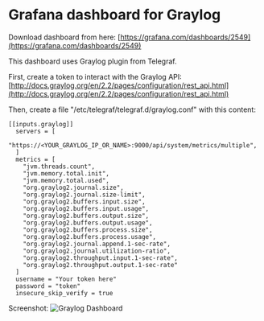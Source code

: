 # Grafana dashboard for Graylog
Download dashboard from here:
[https://grafana.com/dashboards/2549](https://grafana.com/dashboards/2549)

This dashboard uses Graylog plugin from Telegraf.

First, create a token to interact with the Graylog API: [http://docs.graylog.org/en/2.2/pages/configuration/rest_api.html](http://docs.graylog.org/en/2.2/pages/configuration/rest_api.html)

Then, create a file "/etc/telegraf/telegraf.d/graylog.conf" with this content:
```
[[inputs.graylog]]
  servers = [
    "https://<YOUR_GRAYLOG_IP_OR_NAME>:9000/api/system/metrics/multiple",
  ]
  metrics = [
    "jvm.threads.count",
    "jvm.memory.total.init",
    "jvm.memory.total.used",
    "org.graylog2.journal.size",
    "org.graylog2.journal.size-limit",
    "org.graylog2.buffers.input.size",
    "org.graylog2.buffers.input.usage",
    "org.graylog2.buffers.output.size",
    "org.graylog2.buffers.output.usage",
    "org.graylog2.buffers.process.size",
    "org.graylog2.buffers.process.usage",
    "org.graylog2.journal.append.1-sec-rate",
    "org.graylog2.journal.utilization-ratio",
    "org.graylog2.throughput.input.1-sec-rate",
    "org.graylog2.throughput.output.1-sec-rate"
  ]
  username = "Your token here"
  password = "token"
  insecure_skip_verify = true
```

Screenshot:
![Graylog Dashboard](https://raw.githubusercontent.com/allangood/grafana/master/assets/Graylog_Dashboard.jpg "Graylog Dashboard")
